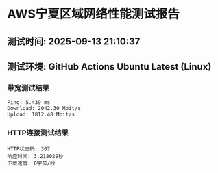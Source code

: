 # AWS宁夏区域网络性能测试报告
## 测试时间: 2025-09-13 21:10:37
## 测试环境: GitHub Actions Ubuntu Latest (Linux)

### 带宽测试结果
```
Ping: 5.439 ms
Download: 2042.30 Mbit/s
Upload: 1812.48 Mbit/s
```

### HTTP连接测试结果
```
HTTP状态码: 307
响应时间: 3.218029秒
下载速度: 0字节/秒
```

